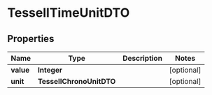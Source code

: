 

# TessellTimeUnitDTO


## Properties

Name | Type | Description | Notes
------------ | ------------- | ------------- | -------------
**value** | **Integer** |  |  [optional]
**unit** | **TessellChronoUnitDTO** |  |  [optional]



